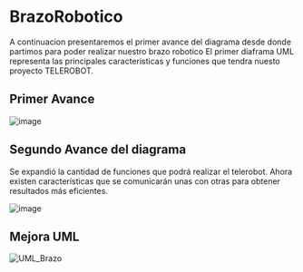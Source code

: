 # BrazoRobotico
A continuacion presentaremos el primer avance del diagrama desde donde partimos para poder realizar nuestro brazo robotico
El primer diaframa UML representa las principales caracteristicas y funciones que tendra nuesto proyecto TELEROBOT. 

## Primer Avance 

![image](https://github.com/Santiagote/BrazoRobotico/assets/166523171/52676f3b-327e-49e3-92e2-d40b96a87cf0)


## Segundo Avance del diagrama
Se expandió la cantidad de funciones que podrá realizar el telerobot. Ahora existen características que se 
comunicarán unas con otras para obtener resultados más eficientes.

![image](https://github.com/Santiagote/BrazoRobotico/assets/166523171/d49ee381-4966-4491-823d-7e8a3d5247a3)

## Mejora UML
![UML_Brazo](https://github.com/Santiagote/BrazoRobotico/assets/166561281/799247a4-ab61-4cc4-95e0-13e259db22df)
